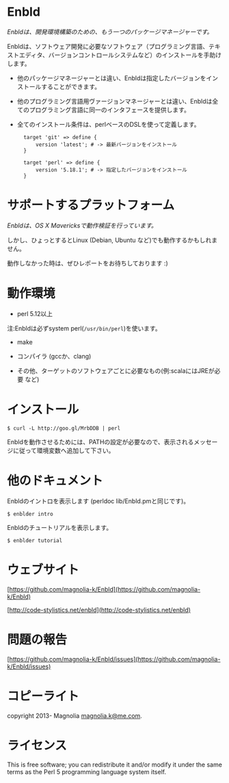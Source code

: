 # Enbld

*Enbldは、開発環境構築のための、もう一つのパッケージマネージャーです。*

Enbldは、ソフトウェア開発に必要なソフトウェア（プログラミング言語、テキストエディタ、バージョンコントロールシステムなど）のインストールを手助けします。

- 他のパッケージマネージャーとは違い、Enbldは指定したバージョンをインストールすることができます。

- 他のプログラミング言語用ヴァージョンマネージャーとは違い、Enbldは全てのプログラミング言語に同一のインタフェースを提供します。

- 全てのインストール条件は、perlベースのDSLを使って定義します。

        target 'git' => define {
            version 'latest'; # -> 最新バージョンをインストール
        }

        target 'perl' => define {
            version '5.18.1'; # -> 指定したバージョンをインストール
        }

# サポートするプラットフォーム

*Enbldは、OS X Mavericksで動作検証を行っています。*

しかし、ひょっとするとLinux (Debian, Ubuntu など)でも動作するかもしれません。

動作しなかった時は、ぜひレポートをお待ちしております :)

# 動作環境

 - perl 5.12以上

  注:Enbldは必ずsystem perl(`/usr/bin/perl`)を使います。

 - make

 - コンパイラ (gccか、clang)

 - その他、ターゲットのソフトウェアごとに必要なもの(例:scalaにはJREが必要 など)

# インストール

    $ curl -L http://goo.gl/MrbDDB | perl

Enbldを動作させるためには、PATHの設定が必要なので、表示されるメッセージに従って環境変数へ追加して下さい。

# 他のドキュメント

Enbldのイントロを表示します (perldoc lib/Enbld.pmと同じです)。

    $ enblder intro

Enbldのチュートリアルを表示します。

    $ enblder tutorial

# ウェブサイト

[https://github.com/magnolia-k/Enbld](https://github.com/magnolia-k/Enbld)

[http://code-stylistics.net/enbld](http://code-stylistics.net/enbld)

# 問題の報告

[https://github.com/magnolia-k/Enbld/issues](https://github.com/magnolia-k/Enbld/issues)

# コピーライト

copyright 2013- Magnolia <magnolia.k@me.com>.

# ライセンス

This is free software; you can redistribute it and/or modify it under
the same terms as the Perl 5 programming language system itself.
